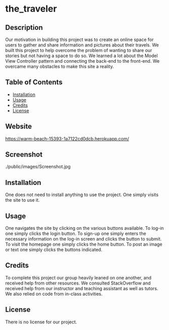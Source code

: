 # the_traveler

## Description
Our motivation in building this project was to create  an online space for users to gather and share information and pictures about their travels. We built this project to help overcome the problem of wanting to share our stories but not having a space to do so. We learned a lot about the Model View Controller pattern and connecting the back-end to the front-end. We overcame many obstacles to make this site a reality.

## Table of Contents
- [Installation](#installation)
 - [Usage](#usage)
  - [Credits](#credits)
  - [License](#license)

## Website

https://warm-beach-15393-1a7122cd0dcb.herokuapp.com/

## Screenshot

./public/images/Screenshot.jpg

## Installation

One does not need to install anything to use the project. One simply visits the site to use it.

## Usage

One navigates the site by clicking on the various buttons available. To log-in one simply clicks the login button. To sign-up one simply enters the necessary information on the log-in screen and clicks the button to submit. To visit the homepage one simply clicks the home button. To post an image or text one simply clicks the buttons indicated. 

## Credits

To complete this project our group heavily leaned on one another, and received help from other resources. We consulted StackOverflow and received help from our instructor and teaching assistant as well as tutors. We also relied on code from in-class activities.

## License

There is no license for our project.


